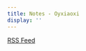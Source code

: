 ```yaml
---
title: Notes - Oyxiaoxi
display: ''
---
```


[RSS Feed](https://antfu.me/notes/feed.xml)

<SubNav/>

<ClientOnly>
  <Firefly/>
</ClientOnly>

<ListPosts type="notes"/>
